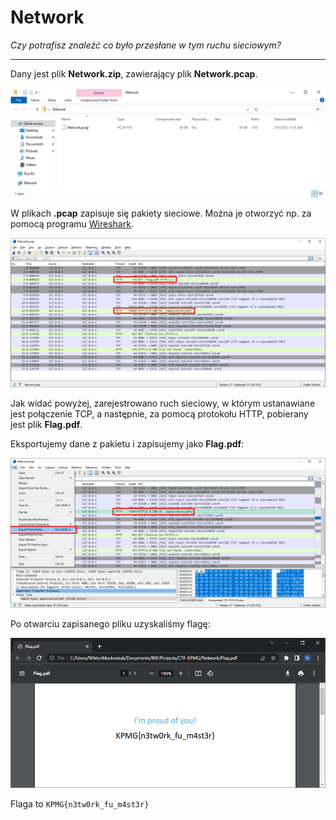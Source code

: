 # Network

_Czy potrafisz znaleźć co było przesłane w tym ruchu sieciowym?_

---

Dany jest plik **Network.zip**, zawierający plik **Network.pcap**.

![](./imgs/1.png)

W plikach **.pcap** zapisuje się pakiety sieciowe.
Można je otworzyć np. za pomocą programu [Wireshark](https://www.wireshark.org/).

![](./imgs/2.png)

Jak widać powyżej, zarejestrowano ruch sieciowy, w którym ustanawiane jest połączenie TCP, a następnie, za pomocą protokołu HTTP, pobierany jest plik **Flag.pdf**.

Eksportujemy dane z pakietu i zapisujemy jako **Flag.pdf**:

![](./imgs/3.png)

Po otwarciu zapisanego pliku uzyskaliśmy flagę:

![](./imgs/4.png)

Flaga to `KPMG{n3tw0rk_fu_m4st3r}`
